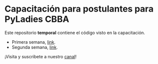 # Capacitación para postulantes para PyLadies CBBA

Este repositorio **temporal** contiene el código visto en la capacitación.
* Primera semana, [link](https://youtu.be/QprDT-P0ejA).
* Segunda semana, [link](https://youtu.be/U9V-VAcg7iI).

¡Visita y suscribete a nuestro [canal](https://www.youtube.com/channel/UCBswMR-90vqUl4grmDXnu8Q)!
